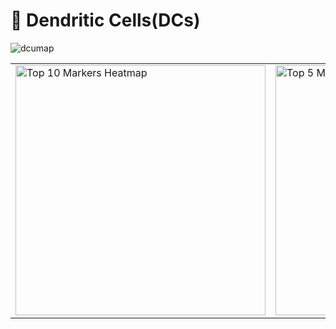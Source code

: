 # 🧬 Dendritic Cells(DCs)
![dcumap](https://github.com/user-attachments/assets/144553a8-27c3-4199-bdea-6b36dab6afae)

<table>
  <tr>
    <td>
      <img src="https://github.com/user-attachments/assets/f5f614ab-449a-4ba6-8c12-b9562a284fde" alt="Top 10 Markers Heatmap" width="400">
    </td>
    <td>
      <img src="https://github.com/user-attachments/assets/979273ea-eb8a-49b6-96fe-2f13982e79d8" alt="Top 5 Markers Violin Plot" width="400">
    </td>
  </tr>
</table>

